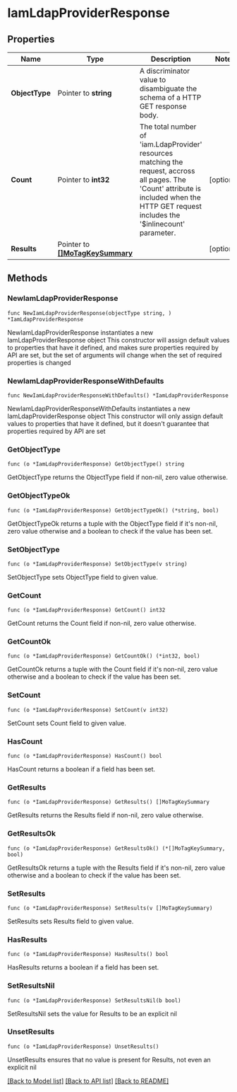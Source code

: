 # IamLdapProviderResponse

## Properties

Name | Type | Description | Notes
------------ | ------------- | ------------- | -------------
**ObjectType** | Pointer to **string** | A discriminator value to disambiguate the schema of a HTTP GET response body. | 
**Count** | Pointer to **int32** | The total number of &#39;iam.LdapProvider&#39; resources matching the request, accross all pages. The &#39;Count&#39; attribute is included when the HTTP GET request includes the &#39;$inlinecount&#39; parameter. | [optional] 
**Results** | Pointer to [**[]MoTagKeySummary**](MoTagKeySummary.md) |  | [optional] 

## Methods

### NewIamLdapProviderResponse

`func NewIamLdapProviderResponse(objectType string, ) *IamLdapProviderResponse`

NewIamLdapProviderResponse instantiates a new IamLdapProviderResponse object
This constructor will assign default values to properties that have it defined,
and makes sure properties required by API are set, but the set of arguments
will change when the set of required properties is changed

### NewIamLdapProviderResponseWithDefaults

`func NewIamLdapProviderResponseWithDefaults() *IamLdapProviderResponse`

NewIamLdapProviderResponseWithDefaults instantiates a new IamLdapProviderResponse object
This constructor will only assign default values to properties that have it defined,
but it doesn't guarantee that properties required by API are set

### GetObjectType

`func (o *IamLdapProviderResponse) GetObjectType() string`

GetObjectType returns the ObjectType field if non-nil, zero value otherwise.

### GetObjectTypeOk

`func (o *IamLdapProviderResponse) GetObjectTypeOk() (*string, bool)`

GetObjectTypeOk returns a tuple with the ObjectType field if it's non-nil, zero value otherwise
and a boolean to check if the value has been set.

### SetObjectType

`func (o *IamLdapProviderResponse) SetObjectType(v string)`

SetObjectType sets ObjectType field to given value.


### GetCount

`func (o *IamLdapProviderResponse) GetCount() int32`

GetCount returns the Count field if non-nil, zero value otherwise.

### GetCountOk

`func (o *IamLdapProviderResponse) GetCountOk() (*int32, bool)`

GetCountOk returns a tuple with the Count field if it's non-nil, zero value otherwise
and a boolean to check if the value has been set.

### SetCount

`func (o *IamLdapProviderResponse) SetCount(v int32)`

SetCount sets Count field to given value.

### HasCount

`func (o *IamLdapProviderResponse) HasCount() bool`

HasCount returns a boolean if a field has been set.

### GetResults

`func (o *IamLdapProviderResponse) GetResults() []MoTagKeySummary`

GetResults returns the Results field if non-nil, zero value otherwise.

### GetResultsOk

`func (o *IamLdapProviderResponse) GetResultsOk() (*[]MoTagKeySummary, bool)`

GetResultsOk returns a tuple with the Results field if it's non-nil, zero value otherwise
and a boolean to check if the value has been set.

### SetResults

`func (o *IamLdapProviderResponse) SetResults(v []MoTagKeySummary)`

SetResults sets Results field to given value.

### HasResults

`func (o *IamLdapProviderResponse) HasResults() bool`

HasResults returns a boolean if a field has been set.

### SetResultsNil

`func (o *IamLdapProviderResponse) SetResultsNil(b bool)`

 SetResultsNil sets the value for Results to be an explicit nil

### UnsetResults
`func (o *IamLdapProviderResponse) UnsetResults()`

UnsetResults ensures that no value is present for Results, not even an explicit nil

[[Back to Model list]](../README.md#documentation-for-models) [[Back to API list]](../README.md#documentation-for-api-endpoints) [[Back to README]](../README.md)


